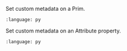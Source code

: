 Set custom metadata on a Prim.

``` {literalinclude} py_usd.py
:language: py
```

Set custom metadata on an Attribute property.

``` {literalinclude} py_usd_var1.py
:language: py
``` 